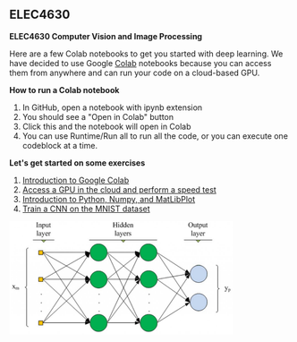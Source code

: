 ## ELEC4630
**ELEC4630 Computer Vision and Image Processing**

Here are a few Colab notebooks to get you started with deep learning.  We have decided to use Google [Colab](https://colab.research.google.com) notebooks because you can access them from anywhere and can run your code on a cloud-based GPU.  

**How to run a Colab notebook**

1. In GitHub, open a notebook with ipynb extension
2. You should see a "Open in Colab" button
3. Click this and the notebook will open in Colab
4. You can use Runtime/Run all to run all the code, or you can execute one codeblock at a time.

**Let's get started on some exercises**
1. [Introduction to Google Colab](https://colab.research.google.com/github/lovellbrian/ELEC4630/blob/master/Exercises/Welcome_To_Colaboratory.ipynb)
2. [Access a GPU in the cloud and perform a speed test](https://colab.research.google.com/github/lovellbrian/ELEC4630/blob/master/Exercises/TensorFlow_with_GPU.ipynb)
3. [Introduction to Python, Numpy, and MatLibPlot](https://colab.research.google.com/github/lovellbrian/ELEC4630/blob/master/Exercises/colab_tutorial.ipynb)
4. [Train a CNN on the MNIST dataset](https://colab.research.google.com/github/lovellbrian/ELEC4630/blob/master/Exercises/beginner.ipynb)

<img src="Images/NN.png" width=400>
